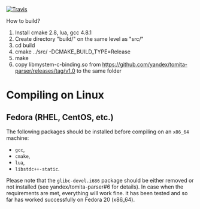 [![Travis](https://img.shields.io/travis/yandex/tomita-parser/master.svg?style=plastic)](https://travis-ci.org/yandex/tomita-parser)

How to build?

1. Install cmake 2.8, lua, gcc 4.8.1
2. Create directory "build/" on the same level as "src/"
3. cd build
4. cmake ../src/ -DCMAKE_BUILD_TYPE=Release
5. make
6. copy libmystem-c-binding.so from https://github.com/yandex/tomita-parser/releases/tag/v1.0 to the same folder

# Compiling on Linux

## Fedora (RHEL, CentOS, etc.)

The following packages should be installed before compiling on an `x86_64` machine:

* `gcc`,
* `cmake`,
* `lua`,
* `libstdc++-static`.

Please note that the `glibc-devel.i686` package should be either removed or not installed (see yandex/tomita-parser#6 for details). In case when the requirements are met, everything will work fine. it has been tested and so far has worked successfully on Fedora 20 (x86_64).
